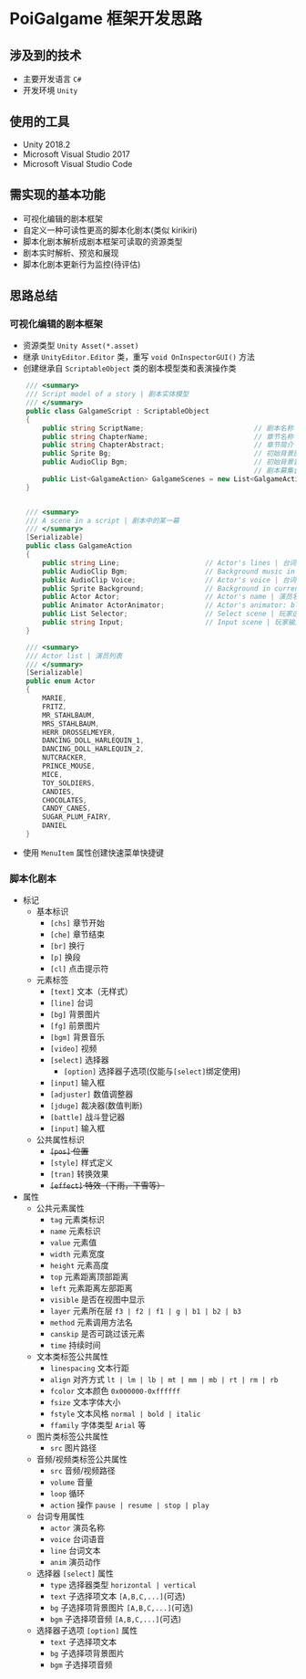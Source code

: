 # PoiGalgame 框架开发思路

## 涉及到的技术

- 主要开发语言 `C#`
- 开发环境 `Unity`

## 使用的工具

- Unity 2018.2
- Microsoft Visual Studio 2017
- Microsoft Visual Studio Code

## 需实现的基本功能

- 可视化编辑的剧本框架
- 自定义一种可读性更高的脚本化剧本(类似 kirikiri)
- 脚本化剧本解析成剧本框架可读取的资源类型
- 剧本实时解析、预览和展现
- 脚本化剧本更新行为监控(待评估)

## 思路总结

### 可视化编辑的剧本框架

- 资源类型 `Unity Asset(*.asset)`
- 继承 `UnityEditor.Editor` 类，重写 `void OnInspectorGUI()` 方法
- 创建继承自 `ScriptableObject` 类的剧本模型类和表演操作类

```csharp
    /// <summary>
    /// Script model of a story | 剧本实体模型
    /// </summary>
    public class GalgameScript : ScriptableObject
    {
        public string ScriptName;                           // 剧本名称
        public string ChapterName;                          // 章节名称
        public string ChapterAbstract;                      // 章节简介
        public Sprite Bg;                                   // 初始背景图片
        public AudioClip Bgm;                               // 初始背景音乐
                                                            // 剧本幕集合
        public List<GalgameAction> GalgameScenes = new List<GalgameAction>();
    }


    /// <summary>
    /// A scene in a script | 剧本中的某一幕
    /// </summary>
    [Serializable]
    public class GalgameAction
    {
        public string Line;                     // Actor's lines | 台词
        public AudioClip Bgm;                   // Background music in current scene | 当前幕的背景音乐
        public AudioClip Voice;                 // Actor's voice | 台词语音
        public Sprite Background;               // Background in current scene | 当前幕的背景/环境
        public Actor Actor;                     // Actor's name | 演员名称
        public Animator ActorAnimator;          // Actor's animator: blink, speck, smile and etc. | 演员动作: 眨眼，说话，笑等等
        public List Selector;                   // Select scene | 玩家选择场景
        public string Input;                    // Input scene | 玩家输入场景
    }

    /// <summary>
    /// Actor list | 演员列表
    /// </summary>
    [Serializable]
    public enum Actor
    {
        MARIE,
        FRITZ,
        MR_STAHLBAUM,
        MRS_STAHLBAUM,
        HERR_DROSSELMEYER,
        DANCING_DOLL_HARLEQUIN_1,
        DANCING_DOLL_HARLEQUIN_2,
        NUTCRACKER,
        PRINCE_MOUSE,
        MICE,
        TOY_SOLDIERS,
        CANDIES,
        CHOCOLATES,
        CANDY_CANES,
        SUGAR_PLUM_FAIRY,
        DANIEL
    }

```

- 使用 `MenuItem` 属性创建快速菜单快捷键

### 脚本化剧本

- 标记
  - 基本标识
    - `[chs]`           章节开始
    - `[che]`           章节结束
    - `[br]`            换行
    - `[p]`             换段
    - `[cl]`            点击提示符
  - 元素标签
    - `[text]`          文本（无样式）
    - `[line]`          台词
    - `[bg]`            背景图片
    - `[fg]`            前景图片
    - `[bgm]`           背景音乐
    - `[video]`         视频
    - `[select]`        选择器
      - `[option]`      选择器子选项(仅能与`[select]`绑定使用)
    - `[input]`         输入框
    - `[adjuster]`      数值调整器
    - `[jduge]`         裁决器(数值判断)
    - `[battle]`        战斗登记器
    - `[input]`         输入框
  - 公共属性标识
    - ~~`[pos]`           位置~~
    - `[style]`         样式定义
    - `[tran]`          转换效果
    - ~~`[effect]`        特效（下雨，下雪等）~~
- 属性
  - 公共元素属性
    - `tag`             元素类标识
    - `name`            元素标识
    - `value`           元素值
    - `width`           元素宽度
    - `height`          元素高度
    - `top`             元素距离顶部距离
    - `left`            元素距离左部距离
    - `visible`         是否在视图中显示
    - `layer`           元素所在层 `f3 | f2 | f1 | g | b1 | b2 | b3`
    - `method`          元素调用方法名
    - `canskip`         是否可跳过该元素
    - `time`            持续时间
  - 文本类标签公共属性
    - `linespacing`     文本行距
    - `align`           对齐方式 `lt | lm | lb | mt | mm | mb | rt | rm | rb`
    - `fcolor`          文本颜色 `0x000000-0xffffff`
    - `fsize`           文本字体大小
    - `fstyle`          文本风格 `normal | bold | italic`
    - `ffamily`         字体类型 `Arial` 等
  - 图片类标签公共属性
    - `src`             图片路径
  - 音频/视频类标签公共属性
    - `src`             音频/视频路径
    - `volume`          音量
    - `loop`            循环
    - `action`          操作 `pause | resume | stop | play`
  - 台词专用属性
    - `actor`           演员名称
    - `voice`           台词语音
    - `line`            台词文本
    - `anim`            演员动作
  - 选择器 `[select]` 属性
    - `type`            选择器类型 `horizontal | vertical`
    - `text`            子选择项文本 `[A,B,C,...]`(可选)
    - `bg`              子选择项背景图片 `[A,B,C,...]`(可选)
    - `bgm`             子选择项音频 `[A,B,C,...]`(可选)
  - 选择器子选项 `[option]` 属性
    - `text`            子选择项文本
    - `bg`              子选择项背景图片
    - `bgm`             子选择项音频
